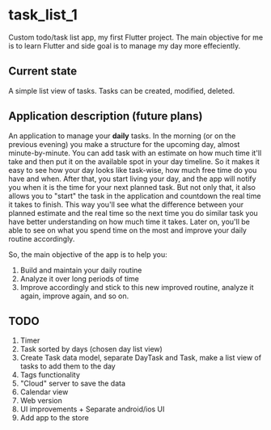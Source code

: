 # task_list_1

Custom todo/task list app, my first Flutter project. The main objective for me is to learn Flutter and side goal is to manage my day more effeciently. 

## Current state

A simple list view of tasks. Tasks can be created, modified, deleted. 

## Application description (future plans)

An application to manage your **daily** tasks. In the morning (or on the previous evening) you make a structure for the upcoming day, almost minute-by-minute. You can add task with an estimate on how much time it'll take and then put it on the available spot in your day timeline. So it makes it easy to see how your day looks like task-wise, how much free time do you have and when. 
After that, you start living your day, and the app will notify you when it is the time for your next planned task. But not only that, it also allows you to "start" the task in the application and countdown the real time it takes to finish. This way you'll see what the difference between your planned estimate and the real time so the next time you do similar task you have better understanding on how much time it takes. Later on, you'll be able to see on what you spend time on the most and improve your daily routine accordingly. 

So, the main objective of the app is to help you: 
1) Build and maintain your daily routine
2) Analyze it over long periods of time
3) Improve accordingly and stick to this new improved routine, analyze it again, improve again, and so on.

## TODO

1) Timer
2) Task sorted by days (chosen day list view)
3) Create Task data model, separate DayTask and Task, make a list view of tasks to add them to the day 
4) Tags functionality
5) "Cloud" server to save the data
6) Calendar view
7) Web version
8) UI improvements + Separate android/ios UI 
9) Add app to the store
